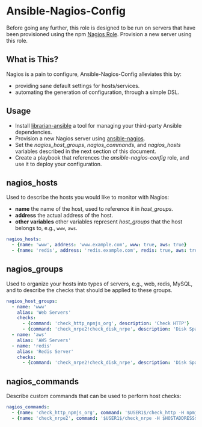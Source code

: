 Ansible-Nagios-Config
====================

Before going any further, this role is designed to be run on servers that
have been provisioned using the npm [Nagios Role](http://github.com/npm/ansible-nagios).
Provision a new server using this role.

What is This?
------------

Nagios is a pain to configure, Ansible-Nagios-Config alleviates this by:

* providing sane default settings for hosts/services.
* automating the generation of configuration, through a simple DSL.

Usage
-----

* Install [librarian-ansible](https://github.com/bcoe/librarian-ansible) a tool for
managing your third-party Ansible dependencies.
* Provision a new Nagios server using [ansible-nagios](https://github.com/npm/ansible-nagios).
* Set the *nagios_host_groups*, *nagios_commands*, and *nagios_hosts* variables described
in the next section of this document.
* Create a playbook that references the *ansible-nagios-config* role, and use it to deploy
your configuration.

nagios_hosts
------------

Used to describe the hosts you would like to monitor with Nagios:

* **name** the name of the host, used to reference it in *host_groups.*
* **address** the actual address of the host.
* **other variables** other variables represent *host_groups* that the host
belongs to, e.g., `www`, `aws`.

```yaml
nagios_hosts:
  - {name: 'www', address: 'www.example.com', www: true, aws: true}
  - {name: 'redis', address: 'redis.example.com', redis: true, aws: true}
```

nagios_groups
-------------

Used to organize your hosts into types of servers, e.g., web, redis, MySQL, and
to describe the checks that should be applied to these groups.

```yaml
nagios_host_groups:
  - name: 'www'
    alias: 'Web Servers'
    checks:
      - {command: 'check_http_npmjs_org', description: 'Check HTTP'}
      - {command: 'check_nrpe2!check_disk_nrpe', description: 'Disk Space Left'}
  - name: 'aws'
    alias: 'AWS Servers'
  - name: 'redis'
    alias: 'Redis Server'
    checks:
      - {command: 'check_nrpe2!check_disk_nrpe', description: 'Disk Space Left'}
```

nagios_commands
---------------

Describe custom commands that can be used to perform host checks:

```yaml
nagios_commands:
  - {name: 'check_http_npmjs_org', command: '$USER1$/check_http -H npmjs.org -I $HOSTADDRESS$ $ARG1$'}
  - {name: 'check_nrpe2', command: '$USER1$/check_nrpe -H $HOSTADDRESS$ -c $ARG1$'}
```
